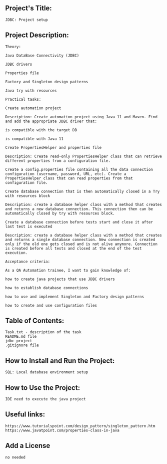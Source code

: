 ## Project's Title:
	JDBC: Project setup

## Project Description:
	Theory:

	Java DataBase Connectivity (JDBC)

	JDBC drivers

	Properties file

	Factory and Singleton design patterns

	Java try with resources

	Practical tasks:

	Create automation project

	Description: Create automation project using Java 11 and Maven. Find and add the appropriate JDBC driver that:

	is compatible with the target DB

	is compatible with Java 11

	Create PropertiesHelper and properties file

	Description: Create read-only PropertiesHelper class that can retrieve different properties from a configuration file.

	Create a config.properties file containing all the data connection configuration (username, password, URL, etc). Create a PropertiesHelper class that can read properties from that configuration file.

	Create database connection that is then automatically closed in a Try with resources block

	Description: create a database helper class with a method that creates and returns a new database connection. This connection then can be automatically closed by try with resources block.

	Create a database connection before tests start and close it after last test is executed

	Description: create a database helper class with a method that creates and returns a single database connection. New connection is created only if the old one gets closed and is not alive anymore. Connection is created before all tests and closed at the end of the test execution.

	Acceptance criteria:

	As a QA Automation trainee, I want to gain knowledge of:

	how to create java projects that use JDBC drivers

	how to establish database connections

	how to use and implement Singleton and Factory design patterns

	how to create and use configuration files

## Table of Contents:
	Task.txt - description of the task
	README.md file
	jdbc project
	.gitignore file

## How to Install and Run the Project:
	SQL: Local database environment setup
 
## How to Use the Project:
	IDE need to execute the java project

## Useful links:
	https://www.tutorialspoint.com/design_pattern/singleton_pattern.htm
	https://www.javatpoint.com/properties-class-in-java

## Add a License
	no needed


